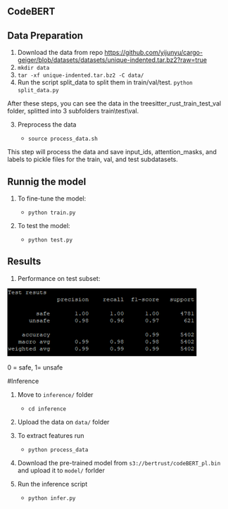 ## CodeBERT



## Data Preparation

1. Download the data from repo https://github.com/yijunyu/cargo-geiger/blob/datasets/datasets/unique-indented.tar.bz2?raw=true
2. ```mkdir data```
3. ```tar -xf unique-indented.tar.bz2 -C data/```
4. Run the script split_data to split them in train/val/test. ```python split_data.py``` 
 

After these steps, you can see the data in the treesitter_rust_train_test_val folder, splitted into 3 subfolders train\test\val. 


3. Preprocess the data

    
    - ```source process_data.sh```

This step will process the data and save input_ids, attention_masks, and labels to pickle files for the train, val, and test subdatasets.

## Runnig the model

1. To fine-tune the model: 
     - ```python train.py```

2. To test the model:
    - ```python test.py```
    
## Results

1. Performance on test subset:
       
![plot](test.png)

0 = safe, 1= unsafe

#Inference

1. Move to ```inference/``` folder
     - ```cd inference```
2. Upload the data on ```data/``` folder         
 
3. To extract features run  
    - ```python process_data```
    
4. Download the pre-trained model from ```s3://bertrust/codeBERT_pl.bin``` and upload it to ```model/``` forlder

5. Run the inference script
    - ```python infer.py```
